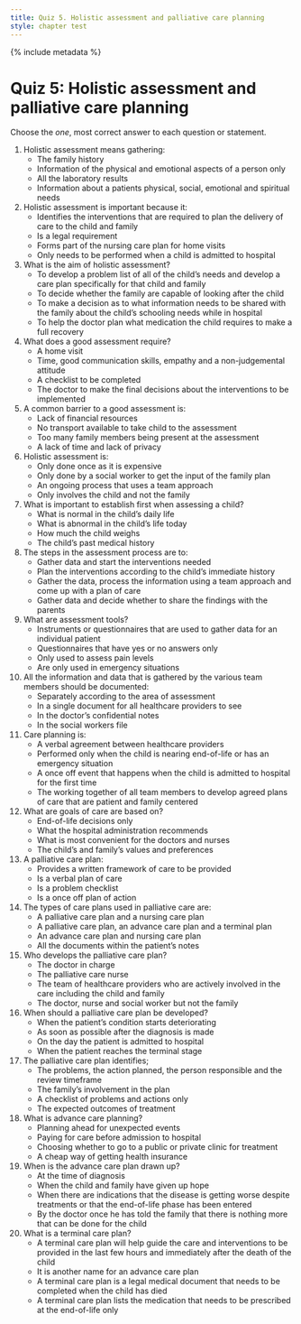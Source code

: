```yaml
---
title: Quiz 5. Holistic assessment and palliative care planning
style: chapter test
---
```


{% include metadata %}

# Quiz 5: Holistic assessment and palliative care planning

Choose the *one*, most correct answer to each question or statement.

1.  Holistic assessment means gathering:
    -  The family history
    -  Information of the physical and emotional aspects of a person only
    -  All the laboratory results
    +  Information about a patients physical, social, emotional and spiritual needs
2.  Holistic assessment is important because it:
    +  Identifies the interventions that are required to plan the delivery of care to the child and family
    -  Is a legal requirement
    -  Forms part of the nursing care plan for home visits
    -  Only needs to be performed when a child is admitted to hospital
3.  What is the aim of holistic assessment?
    +  To develop a problem list of all of the child’s needs and develop a care plan specifically for that child and family
    -  To decide whether the family are capable of looking after the child
    -  To make a decision as to what information needs to be shared with the family about the child’s schooling needs while in hospital
    -  To help the doctor plan what medication the child requires to make a full recovery
4.  What does a good assessment require?
    -  A home visit
    +  Time, good communication skills, empathy and a non-judgemental attitude
    -  A checklist to be completed
    -  The doctor to make the final decisions about the interventions to be implemented
5.  A common barrier to a good assessment is:
    -  Lack of financial resources
    -  No transport available to take child to the assessment
    - Too many family members being present at the assessment
    + A lack of time and lack of privacy
6.  Holistic assessment is:
    -  Only done once as it is expensive
    -  Only done by a social worker to get the input of the family plan
    +  An ongoing process that uses a team approach
    -  Only involves the child and not the family
7.  What is important to establish first when assessing a child?
    +  What is normal in the child’s daily life
    -  What is abnormal in the child’s life today
    -  How much the child weighs
    -  The child’s past medical history
8.  The steps in the assessment process are to:
    -  Gather data and start the interventions needed
    -  Plan the interventions according to the child’s immediate history
    +  Gather the data, process the information using a team approach and come up with a plan of care
    -  Gather data and decide whether to share the findings with the parents
9.  What are assessment tools?
    +  Instruments or questionnaires that are used to gather data for an individual patient
    -  Questionnaires that have yes or no answers only
    -  Only used to assess pain levels
    -  Are only used in emergency situations
10. All the information and data that is gathered by the various team members should be documented:
    -  Separately according to the area of assessment
    +  In a single document for all healthcare providers to see
    -  In the doctor’s confidential notes
    -  In the social workers file
11. Care planning is:
    -  A verbal agreement between healthcare providers
    -  Performed only when the child is nearing end-of-life or has an emergency situation
    -  A once off event that happens when the child is admitted to hospital for the first time
    +  The working together of all team members to develop agreed plans of care that are patient and family centered
12. What are goals of care are based on?
    -  End-of-life decisions only
    -  What the hospital administration recommends
    -  What is most convenient for the doctors and nurses
    +  The child’s and family’s values and preferences
13. A palliative care plan:
    +  Provides a written framework of care to be provided
    -  Is a verbal plan of care
    -  Is a problem checklist
    -  Is a once off plan of action
14. The types of care plans used in palliative care are:
    -  A palliative care plan and a nursing care plan
    +  A palliative care plan, an advance care plan and a terminal plan
    -  An advance care plan and nursing care plan
    -  All the documents within the patient’s notes
15. Who develops the palliative care plan?
    -  The doctor in charge
    -  The palliative care nurse
    +  The team of healthcare providers who are actively involved in the care including the child and family
    -  The doctor, nurse and social worker but not the family
16. When should a palliative care plan be developed?
    -  When the patient’s condition starts deteriorating
    +  As soon as possible after the diagnosis is made
    -  On the day the patient is admitted to hospital
    -  When the patient reaches the terminal stage
17. The palliative care plan identifies;
    +  The problems, the action planned, the person responsible and the review timeframe
    -  The family’s involvement in the plan
    -  A checklist of problems and actions only
    -  The expected outcomes of treatment
18. What is advance care planning?
    + Planning ahead for unexpected events
    - Paying for care before admission to hospital
    - Choosing whether to go to a public or private clinic for treatment
    - A cheap way of getting health insurance
19. When is the advance care plan drawn up?
    -  At the time of diagnosis
    -  When the child and family have given up hope
    +  When there are indications that the disease is getting worse despite treatments or that the end-of-life phase has been entered
    -  By the doctor once he has told the family that there is nothing more that can be done for the child
20. What is a terminal care plan?
    +  A terminal care plan will help guide the care and interventions to be provided in the last few hours and immediately after the death of the child
    -  It is another name for an advance care plan
    -  A terminal care plan is a legal medical document that needs to be completed when the child has died
    -  A terminal care plan lists the medication that needs to be prescribed at the end-of-life only
